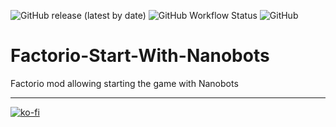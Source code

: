 ![GitHub release (latest by date)](https://img.shields.io/github/v/release/Porkchop13/Factorio-Start-With-Nanobots)
![GitHub Workflow Status](https://img.shields.io/github/workflow/status/Porkchop13/Factorio-Start-With-Nanobots/Lint?label=lint)
![GitHub](https://img.shields.io/github/license/Porkchop13/Factorio-Start-With-Nanobots)

# Factorio-Start-With-Nanobots
Factorio mod allowing starting the game with Nanobots

---
[![ko-fi](https://ko-fi.com/img/githubbutton_sm.svg)](https://ko-fi.com/Q5Q3BKJE8)
